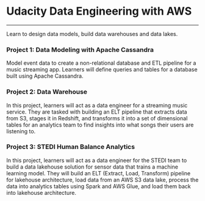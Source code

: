# Udacity Data Engineering with AWS
--------------------------

Learn to design data models, build data warehouses and data lakes.

### Project 1: Data Modeling with Apache Cassandra
Model event data to create a non-relational database and ETL pipeline for a music streaming app. Learners will define queries and tables for a database built using Apache Cassandra.

### Project 2: Data Warehouse
In this project, learners will act as a data engineer for a streaming music service. They are tasked with building an ELT pipeline that extracts data from S3, stages it in Redshift, and transforms it into a set of dimensional tables for an analytics team to find insights into what songs their users are listening to.

### Project 3: STEDI Human Balance Analytics
In this project, learners will act as a data engineer for the STEDI team to build a data lakehouse solution for sensor data that trains a machine learning model. They will build an ELT (Extract, Load, Transform) pipeline for lakehouse architecture, load data from an AWS S3 data lake, process the data into analytics tables using Spark and AWS Glue, and load them back into lakehouse architecture.
